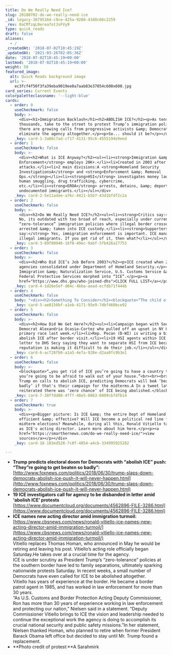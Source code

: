 ```yaml
---
title: Do We Really Need Ice?
slug: 20180702-do-we-really-need-ice
_id: legacy-38795164-c9ce-425a-9288-43d0c66c2259
_rev: 0aCMfzqL0erea7otJsFVy9
type: quick_reads
draft: false
aliases:
  - /
_createdAt: '2018-07-02T10:45:19Z'
_updatedAt: '2021-03-26T02:05:36Z'
date: '2018-07-02T10:45:19+00:00'
lastmod: '2018-07-02T10:45:19+00:00'
weight: 50
featured_image:
  alt: Quick Reads background image
  url: >-
    ec3fcf4f50f3fa39eba9019ee0a7aab83e37054c600x600.jpg
card_series: Current Events
colorpaletteclassname: '--light-blue'
cards:
  - order: 0
    useCheckmark: false
    body: >-
      <div><h1>Immigration Backlash</h1><h2>ABOLISH ICE?</h2><p>As tens of
      thousands, take to the street to protest Trump’s immigration policies,
      there are growing calls from progressive activists &amp; Democrats to
      eliminate the agency altogether.</p><p>So... should it be?</p></div>
    _key: card-1-3a08c7ad-cf17-4131-95c6-4555194e9eed
  - order: 1
    useCheckmark: false
    body: >-
      <div><h2>What is ICE Anyway?</h2><ul><li><strong>Immigration &amp; Customs
      Enforcement</strong> employs 20K+.</li><li>Created in 2003 after 9/11
      attacks.</li><li>2 main divisions:A <strong>Homeland Security
      InvestigationsA</strong> and <strong>Enforcement &amp; Removal
      Ops.</strong></li><li><strong>HSI</strong> investigates money laundering,
      human smuggling, drug trafficking, cybercrime,
      etc.</li><li><strong>EROA</strong> arrests, detains, &amp; deports
      undocumented immigrants.</li></ul></div>
    _key: card-2-5e11adee-a76c-4421-b5b7-43d1bfdf2c2a
  - order: 2
    useCheckmark: false
    body: >-
      <div><h2>Do We Really Need ICE?</h2><ul><li><strong>Critics say:</strong>A
      No, its outdated with too broad of reach, especially under current
      “zero-tolerance” immigration policies where illegal border crossers are
      arrested &amp; taken into ICE custody.</li><li><strong>Supporters
      say:</strong> Yes, immigration enforcement is important. ICE manages
      illegal immigrants. If you get rid of it, then what?</li></ul></div>
    _key: card-3-89f89946-16f0-49ec-9abf-5fb426a27753
  - order: 3
    useCheckmark: false
    body: >-
      <div><h2>Who Did ICE’s Job Before 2003?</h2><p>ICE created when 22 federal
      agencies consolidated under Department of Homeland Security.</p><p>The
      Immigration &amp; Naturalization Service, U.S. Customs Service &amp; The
      Federal Protective Services morphed into “ICE”.</p><p><a
      href="https://www.dhs.gov/who-joined-dhs">CLICK FULL LIST</a></p></div>
    _key: card-4-1d26e5ef-d04c-4bba-aead-ecfdb71f444b
  - order: 4
    useCheckmark: false
    body: "<div><h2>Something To Consider</h2><blockquote>“The child of a forced marriage between two defunct federal agencies a\x14 The United States Customs Service and the Immigration and Naturalization Service a\x14 ICE has long struggled to balance its dual roles of transnational criminal investigations and deportations.”<br><br><br><br>New York Times</blockquote></div>"
    _key: card-5-ae0150bf-a1eb-4171-95e9-7dbf460bce92
  - order: 5
    useCheckmark: false
    body: >-
      <div><h2>How Did We Get Here?</h2><ul><li>Campaign began with Socialist
      Democrat Alexandria Ocasio-Cortez who pulled off an upset in NY House
      primary race last week.</li><li>Rep. Pocan (D-WI) is writing a bill to
      abolish ICE after border visit.</li><li>19 HSI agents within ICE wrote a
      letter to DHS Secy saying they want to separate HSI from ICE because ICE’s
      reputation is making it difficult to do their job.</li></ul></div>
    _key: card-6-acf28fb0-a1a5-4e7a-928e-d2aa0fc9b3e1
  - order: 6
    useCheckmark: false
    body: >-
      <blockquote>“…you get rid of ICE you’re going to have a country that
      you’re going to be afraid to walk out of your house.”<br><br><br><br>Pres.
      Trump on calls to abolish ICE, predicting Democrats will beA ‘beaten so
      badly’ if that's their campaign for the midterms.A In a tweet later, he
      reiterated there was ‘zero chance’ of ICE being abolished.</blockquote>
    _key: card-7-30ffdd88-4fff-48e5-8863-6809cb7dfb14
  - order: 7
    useCheckmark: true
    body: >-
      <div><p>Bigger picture: Is ICE &amp; the entire Dept of Homeland Security
      efficient &amp; effective? Will ICE become a political red line for the
      midterm elections? Meanwhile, during all this, Ronald Vitiello takes over
      as ICE's acting director. Learn more about him here.</p><p><a
      href="https://smarthernews.com/do-we-really-need-ice/">view
      sources</a></p></div>
    _key: card-10-183ed528-7c8f-4054-a4cb-334995925202

---
```

* **Trump predicts electoral doom for Democrats with “abolish ICE” push: “They”re going to get beaten so badly”:**  
[http://www.foxnews.com/politics/2018/06/30/trump-slaps-down-democrats-abolish-ice-push-it-will-never-happen.html](http://www.foxnews.com/politics/2018/06/30/trump-slaps-down-democrats-abolish-ice-push-it-will-never-happen.html)
* **19 ICE investigators call for agency to be disbanded in letter amid ‘abolish ICE’ protests**  
[https://www.documentcloud.org/documents/4562896-FILE-3286.html](https://www.documentcloud.org/documents/4562896-FILE-3286.html)
* **ICE names new acting director amid immigration turmoil:**  
[https://www.cbsnews.com/news/ronald-vitiello-ice-names-new-acting-director-amid-immigration-turmoil/](https://www.cbsnews.com/news/ronald-vitiello-ice-names-new-acting-director-amid-immigration-turmoil/)  
Vitiello replaces Thomas Homan, who announced in May he would be retiring and leaving his post. Vitiello’s acting role officially began Saturday.He takes over at a crucial time for the agency.  
ICE is under scrutiny as President Trump’s “zero-tolerance” policies at the southern border have led to family separations, ultimately sparking nationwide protests Saturday. In recent weeks, a small number of Democrats have even called for ICE to be abolished altogether.  
Vitiello has years of experience at the border. He became a border patrol agent in 1985, and has worked in law enforcement for more than 30 years.  
“As U.S. Customs and Border Protection Acting Deputy Commissioner, Ron has more than 30 years of experience working in law enforcement and protecting our nation,” Nielsen said in a statement. “Deputy Commissioner Vitiello brings to ICE the vision and leadership needed to continue the exceptional work the agency is doing to accomplish its crucial national security and public safety missions.”In her statement, Nielsen thanked Homan, who planned to retire when former President Barack Obama left office but decided to stay until Mr. Trump found a replacement.
* **Photo credit of protest:**A Sarahmirk